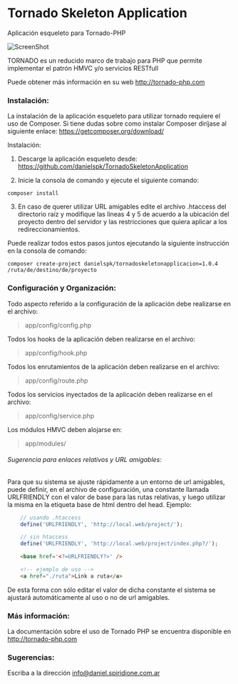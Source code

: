 Tornado Skeleton Application
============================

Aplicación esqueleto para Tornado-PHP

![ScreenShot](http://tornado-php.com/wp-content/uploads/2014/08/tornado-php.png)

TORNADO es un reducido marco de trabajo para PHP que permite implementar el 
patrón HMVC y/o servicios RESTfull

Puede obtener más información en su web http://tornado-php.com

### Instalación:

La instalación de la aplicación esqueleto para utilizar tornado requiere el uso de 
Composer. Si tiene dudas sobre como instalar Composer diríjase al siguiente enlace: 
https://getcomposer.org/download/

Instalación:

1. Descarge la aplicación esqueleto desde: https://github.com/danielspk/TornadoSkeletonApplication

2. Inicie la consola de comando y ejecute el siguiente comando:

```
composer install
```

3. En caso de querer utilizar URL amigables edite el archivo .htaccess del 
directorio raíz y modifique las líneas 4 y 5 de acuerdo a la ubicación del proyecto 
dentro del servidor y las restricciones que quiera aplicar a los redireccionamientos.

Puede realizar todos estos pasos juntos ejecutando la siguiente instrucción en la consola de comando:

```
composer create-project danielspk/tornadoskeletonapplicacion=1.0.4 /ruta/de/destino/de/proyecto
```

### Configuración y Organización:

Todo aspecto referido a la configuración de la aplicación debe realizarse en el archivo:

>app/config/config.php

Todos los hooks de la aplicación deben realizarse en el archivo:

>app/config/hook.php

Todos los enrutamientos de la aplicación deben realizarse en el archivo:

>app/config/route.php

Todos los servicios inyectados de la aplicación deben realizarse en el archivo:

>app/config/service.php

Los módulos HMVC deben alojarse en:
 
>app/modules/

###### Sugerencia para enlaces relativos y URL amigables:
Para que su sistema se ajuste rápidamente a un entorno de url amigables, puede 
definir, en el archivo de configuración, una constante llamada URLFRIENDLY 
con el valor de base para las rutas relativas, y luego utilizar la misma en la 
etiqueta base de html dentro del head. Ejemplo:

```php
    // usando .htaccess
    define('URLFRIENDLY', 'http://local.web/project/');

    // sin htaccess
    define('URLFRIENDLY', 'http://local.web/project/index.php?/');
```

```html
    <base href='<?=URLFRIENDLY?>' />

    <!-- ejemplo de uso -->
    <a href="./ruta">Link a ruta</a>
```

De esta forma con sólo editar el valor de dicha constante el sistema se ajustará 
automáticamente al uso o no de url amigables.

### Más información:

La documentación sobre el uso de Tornado PHP se encuentra disponible en http://tornado-php.com

### Sugerencias:

Escriba a la dirección info@daniel.spiridione.com.ar